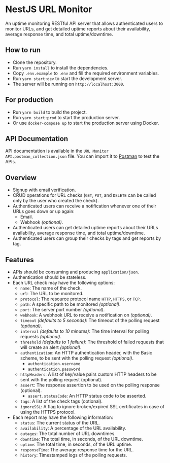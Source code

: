 # NestJS URL Monitor

An uptime monitoring RESTful API server that allows authenticated users to monitor URLs, and get detailed uptime reports about their availability, average response time, and total uptime/downtime.

## How to run

- Clone the repository.
- Run `yarn install` to install the dependencies.
- Copy `.env.example` to `.env` and fill the required environment variables.
- Run `yarn start:dev` to start the development server.
- The server will be running on `http://localhost:3000`.

## For production

- Run `yarn build` to build the project.
- Run `yarn start:prod` to start the production server.
- Or use `docker-compose up` to start the production server using Docker.

## API Documentation

API documentation is available in the `URL Monitor API.postman_collection.json` file. You can import it to [Postman](https://www.postman.com/) to test the APIs.

## Overview

- Signup with email verification.
- CRUD operations for URL checks (`GET`, `PUT`, and `DELETE` can be called only by the user who created the check).
- Authenticated users can receive a notification whenever one of their URLs goes down or up again:
  - Email.
  - Webhook *(optional)*.
- Authenticated users can get detailed uptime reports about their URLs availability, average response time, and total uptime/downtime.
- Authenticated users can group their checks by tags and get reports by tag.

## Features

- APIs should be consuming and producing `application/json`.
- Authentication should be stateless.
- Each URL check may have the following options:
  - `name`: The name of the check.
  - `url`: The URL to be monitored.
  - `protocol`: The resource protocol name `HTTP`, `HTTPS`, or `TCP`.
  - `path`: A specific path to be monitored *(optional)*.
  - `port`: The server port number *(optional)*.
  - `webhook`: A webhook URL to receive a notification on *(optional)*.
  - `timeout` *(defaults to 5 seconds)*: The timeout of the polling request *(optional)*.
  - `interval` *(defaults to 10 minutes)*: The time interval for polling requests *(optional)*.
  - `threshold` *(defaults to 1 failure)*: The threshold of failed requests that will create an alert *(optional)*.
  - `authentication`: An HTTP authentication header, with the Basic scheme, to be sent with the polling request *(optional)*.
    - `authentication.username`
    - `authentication.password`
  - `httpHeaders`: A list of key/value pairs custom HTTP headers to be sent with the polling request (optional).
  - `assert`: The response assertion to be used on the polling response (optional).
    - `assert.statusCode`: An HTTP status code to be asserted.
  - `tags`: A list of the check tags (optional).
  - `ignoreSSL`: A flag to ignore broken/expired SSL certificates in case of using the HTTPS protocol.
- Each report may have the following information:
  - `status`: The current status of the URL.
  - `availability`: A percentage of the URL availability.
  - `outages`: The total number of URL downtimes.
  - `downtime`: The total time, in seconds, of the URL downtime.
  - `uptime`: The total time, in seconds, of the URL uptime.
  - `responseTime`: The average response time for the URL.
  - `history`: Timestamped logs of the polling requests.
